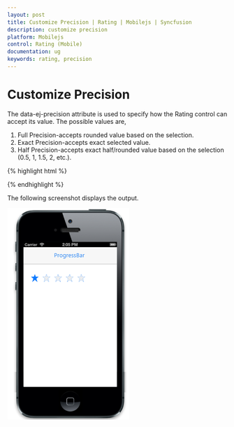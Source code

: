 ```yaml
---
layout: post
title: Customize Precision | Rating | Mobilejs | Syncfusion
description: customize precision
platform: Mobilejs
control: Rating (Mobile)
documentation: ug
keywords: rating, precision
---
```


# Customize Precision

The data-ej-precision attribute is used to specify how the Rating control can accept its value. The possible values are,

1. Full Precision-accepts rounded value based on the selection.
2. Exact Precision-accepts exact selected value.
3. Half Precision-accepts exact half/rounded value based on the selection (0.5, 1, 1.5, 2, etc.).

{% highlight html %}

<div id="rating_sample" data-role="ejmrating" data-ej-precision="exact">

</div> 

{% endhighlight %}

The following screenshot displays the output.                        

![](Customize-Precision_images/Customize-Precision_img1.png)